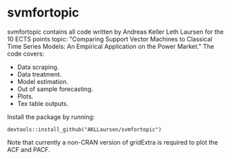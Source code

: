# svmfortopic

svmfortopic contains all code written by Andreas Keller Leth Laursen for the 10
ECTS points topic: "Comparing Support Vector Machines to Classical Time Series
Models: An Empirical Application on the Power Market." The code covers:

* Data scraping.
* Data treatment.
* Model estimation.
* Out of sample forecasting.
* Plots.
* Tex table outputs.

Install the package by running:
```
devtools::install_github("AKLLaursen/svmfortopic")
```

Note that currently a non-CRAN version of gridExtra is required to plot the ACF
and PACF.